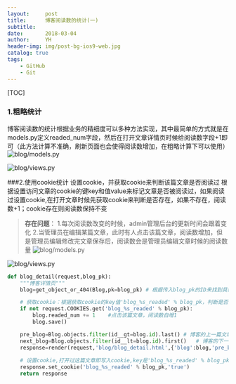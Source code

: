 ```yaml
---
layout:     post
title:      博客阅读数的统计(一)
subtitle:   
date:       2018-03-04
author:     YH
header-img: img/post-bg-ios9-web.jpg
catalog: true
tags:
    - GitHub
    - Git
---
```



[TOC]

### 1.粗略统计
博客阅读数的统计根据业务的精细度可以多种方法实现，其中最简单的方式就是在models.py定义readed_num字段，然后在打开文章详情页时候给阅读数字段+1即可（此方法计算不准确，刷新页面也会使得阅读数增加，在粗略计算下可以使用）
![blog/models.py](http://upload-images.jianshu.io/upload_images/545178-2572ad6b5a34748b.png?imageMogr2/auto-orient/strip%7CimageView2/2/w/1240)

![blog/views.py](http://upload-images.jianshu.io/upload_images/545178-ce8fbb1a4f9e63c5.png?imageMogr2/auto-orient/strip%7CimageView2/2/w/1240)


###2.使用cookie统计
设置cookie，并获取cookie来判断该篇文章是否阅读过
根据设置访问文章的cookie的键key和值value来标记文章是否被阅读过，如果阅读过设置cookie,在打开文章时候先获取cookie来判断是否存在，如果不存在，阅读数+1；cookie存在则阅读数保持不变
>**存在问题**：
 1.每次阅读数改变的时候，admin管理后台的更新时间会跟着变化
 2.当管理员在编辑某篇文章，此时有人点击该篇文章，阅读数增加，但是管理员编辑修改完文章保存后，阅读数会是管理员编辑文章时候的阅读数量
![blog/models.py](http://upload-images.jianshu.io/upload_images/545178-7e5c4e72b22ace76.png?imageMogr2/auto-orient/strip%7CimageView2/2/w/1240)

![blog/views.py](http://upload-images.jianshu.io/upload_images/545178-ced94ab7ec32043e.png?imageMogr2/auto-orient/strip%7CimageView2/2/w/1240)

```python
def blog_detail(request,blog_pk):
    """博客详情页"""
    blog=get_object_or_404(Blog,pk=blog_pk) # 根据传入blog_pk的ID来找到具体对应博客文章

    # 获取cookie：根据获取cookie的key值'blog_%s_readed' % blog_pk，判断是否存在，不存在则阅读数+1
    if not request.COOKIES.get('blog_%s_readed' % blog_pk):
        blog.readed_num += 1    #点击该篇文章，阅读数自增1
        blog.save()

    pre_blog=Blog.objects.filter(id__gt=blog.id).last() # 博客的上一篇文章
    next_blog=Blog.objects.filter(id__lt=blog.id).first()   # 博客的下一篇文章
    response=render(request,'blog/blog_detail.html',{'blog':blog,'pre_blog':pre_blog,'next_blog':next_blog})    #响应
    
    # 设置cookie,打开过这篇文章即写入cookie,key是'blog_%s_readed' % blog_pk,value是'true'
    response.set_cookie('blog_%s_readed' % blog_pk,'true')
    return response
```
